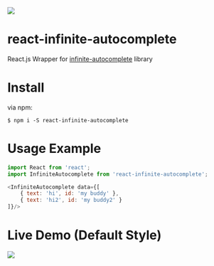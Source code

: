 <a><img src="https://travis-ci.org/Attrash-Islam/react-infinite-autocomplete.svg?branch=master"/></a>

# react-infinite-autocomplete

React.js Wrapper for <a href="https://github.com/Attrash-Islam/infinite-autocomplete">infinite-autocomplete</a> library

# Install

via npm:

```
$ npm i -S react-infinite-autocomplete
```

# Usage Example

```js
import React from 'react';
import InfiniteAutocomplete from 'react-infinite-autocomplete';

<InfiniteAutocomplete data={[
    { text: 'hi', id: 'my buddy' },
    { text: 'hi2', id: 'my buddy2' }
]}/>
```

# Live Demo (Default Style)
<img src="https://cdn.rawgit.com/Attrash-Islam/assets/749035d3/infi-basic.gif" />


